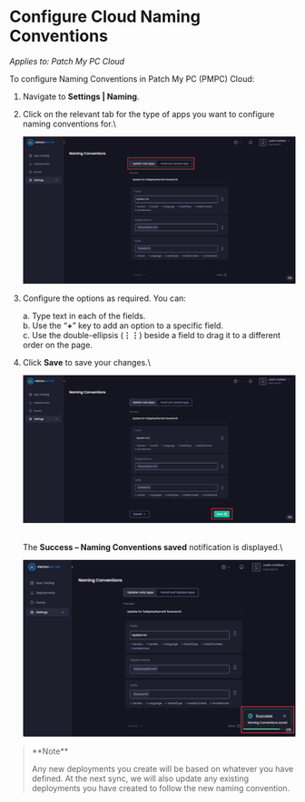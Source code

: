 # Configure Cloud Naming Conventions

_Applies to: Patch My PC Cloud_

To configure Naming Conventions in Patch My PC (PMPC) Cloud:

1. Navigate to **Settings | Naming**.
2.  Click on the relevant tab for the type of apps you want to configure naming conventions for.\\

    ![Clicking the relevant tab for the type of app to configure](/_images/image-(659).png)
3.  Configure the options as required. You can:

    a. Type text in each of the fields.\
    b. Use the “**+**” key to add an option to a specific field.\
    c. Use the double-ellipsis (**⋮⋮**) beside a field to drag it to a different order on the page.
4.  Click **Save** to save your changes.\\

    ![Clicking "Save" to save your changes](/_images/image-(660).png)

    \
    The **Success – Naming Conventions saved** notification is displayed.\\

    !["Success – Naming Conventions saved" notification](/_images/image-(1777).png)

> \*\*Note\*\*
>
> Any new deployments you create will be based on whatever you have defined. At the next sync, we will also update any existing deployments you have created to follow the new naming convention.